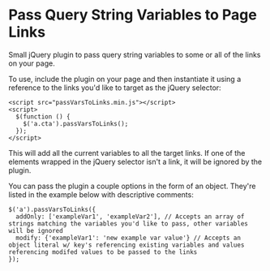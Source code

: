 Pass Query String Variables to Page Links
===================

Small jQuery plugin to pass query string variables to some or all of the links on your page.

To use, include the plugin on your page and then instantiate it using a reference to the links you'd like to target as the jQuery selector:
````
<script src="passVarsToLinks.min.js"></script>
<script>
  $(function () {
    $('a.cta').passVarsToLinks();
  });
</script>
````

This will add all the current variables to all the target links. If one of the elements wrapped in the jQuery selector isn't a link, it will be ignored by the plugin.

You can pass the plugin a couple options in the form of an object. They're listed in the example below with descriptive comments:

````
$('a').passVarsToLinks({
  addOnly: ['exampleVar1', 'exampleVar2'], // Accepts an array of strings matching the variables you'd like to pass, other variables will be ignored
  modify: {'exampleVar1': 'new example var value'} // Accepts an object literal w/ key's referencing existing variables and values referencing modifed values to be passed to the links
});